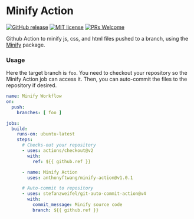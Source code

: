 # Minify Action
[![GitHub release](https://img.shields.io/github/release/anthonyftwang/minify-action.svg?color=orange)](https://gitHub.com/anthonyftwang/minify-action/releases/)
[![MIT license](https://img.shields.io/github/license/anthonyftwang/minify-action.svg?color=blue)](https://github.com/anthonyftwang/minify-action/blob/master/LICENSE)
[![PRs Welcome](https://img.shields.io/badge/PRs-welcome-brightgreen.svg)](http://makeapullrequest.com)

Github Action to minify js, css, and html files pushed to a branch, using the [Minify](https://github.com/coderaiser/minify) package.
### Usage
Here the target branch is `foo`. You need to checkout your repository so the Minify Action job can access it. Then, you can auto-commit the files to the repository if desired.
```yaml
name: Minify Workflow
on:
  push:
    branches: [ foo ]

jobs:
  build:
    runs-on: ubuntu-latest
    steps:
      # Checks-out your repository
      - uses: actions/checkout@v2
        with:
          ref: ${{ github.ref }}

      - name: Minify Action
        uses: anthonyftwang/minify-action@v1.0.1

      # Auto-commit to repository
      - uses: stefanzweifel/git-auto-commit-action@v4
        with:
          commit_message: Minify source code
          branch: ${{ github.ref }}
```
